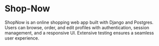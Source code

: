 # Shop-Now
ShopNow is an online shopping web app built with Django and Postgres. Users can browse, order, and edit profiles with authentication, session management, and a responsive UI. Extensive testing ensures a seamless user experience.
